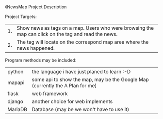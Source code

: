 《NewsMap Project Description

Project Targets:
<table border="0">
<tr>
	<td>1.</td>
	<td>Show news as tags on a map. Users who were browsing the map can click on the tag and read the news.</td>
</tr>
<tr>
	<td>2.</td>
	<td>The tag will locate on the correspond map area where the news happened.</td>
</tr>
</table>
<p>
Program methods may be included:
<table border="0">
<tr>
	<td>python</td>
	<td>the language i have just planed to learn :-D</td>
</tr>
<tr>
	<td>mapapi</td>
	<td>some api to show the map, may be the Google Map (currently the A Plan
for me)</td>
</tr>
<tr>
	<td>flask</td>
	<td>web framework</td>
</tr>
<tr>
	<td>django</td>
	<td>another choice for web implements</td>
</tr>
<tr>
	<td>MariaDB</td>
	<td>Database (may be we won't have to use it)</td>
</tr>
</table>


